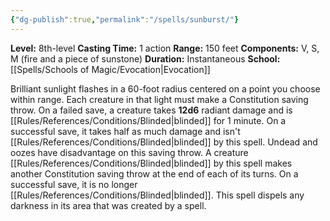 ```yaml
---
{"dg-publish":true,"permalink":"/spells/sunburst/"}
---
```


**Level:** 8th-level
**Casting Time:** 1 action
**Range:** 150 feet
**Components:** V, S, M (fire and a piece of sunstone)
**Duration:** Instantaneous
**School:** [[Spells/Schools of Magic/Evocation\|Evocation]]

Brilliant sunlight flashes in a 60-foot radius centered on a point you choose within range. Each creature in that light must make a Constitution saving throw. On a failed save, a creature takes **12d6** radiant damage and is [[Rules/References/Conditions/Blinded\|blinded]] for 1 minute. On a successful save, it takes half as much damage and isn't [[Rules/References/Conditions/Blinded\|blinded]] by this spell. Undead and oozes have disadvantage on this saving throw.
A creature [[Rules/References/Conditions/Blinded\|blinded]] by this spell makes another Constitution saving throw at the end of each of its turns. On a successful save, it is no longer [[Rules/References/Conditions/Blinded\|blinded]].
This spell dispels any darkness in its area that was created by a spell.